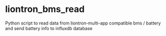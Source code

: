 # liontron_bms_read
 Python script to read data from liontron-multi-app compatible bms / battery and send battery info to influxdb database
